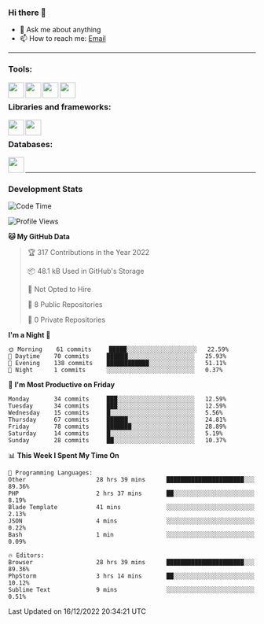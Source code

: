 ### Hi there 👋

<!-- - 🔭 I’m currently working on [huyviet] -->
- 💬 Ask me about anything
- 📫 How to reach me: [Email]
<!-- - ⚡ Fun fact: abc -->

---

### Tools:
<img align='left' height="32" width="32" src="https://cdn.jsdelivr.net/npm/simple-icons@4.8.0/icons/phpstorm.svg" />
<img align='left' height="32" width="32" src="https://cdn.jsdelivr.net/npm/simple-icons@4.8.0/icons/sublimetext.svg" />
<img align='left' height="32" width="32" src="https://cdn.jsdelivr.net/npm/simple-icons@4.8.0/icons/laragon.svg" />
<img align='left' height="32" width="32" src="https://cdn.jsdelivr.net/npm/simple-icons@4.8.0/icons/xampp.svg" />
<br>

### Libraries and frameworks:
<img align='left' height="32" width="32" src="https://cdn.jsdelivr.net/npm/simple-icons@4.8.0/icons/laravel.svg" />
<img align='left' height="32" width="32" src="https://cdn.jsdelivr.net/npm/simple-icons@4.8.0/icons/jquery.svg" />
<br>

### Databases:
<img align='left' height="32" width="32" src="https://cdn.jsdelivr.net/npm/simple-icons@4.8.0/icons/mysql.svg" />
<br>

---
### Development Stats
<!--START_SECTION:waka-->
![Code Time](http://img.shields.io/badge/Code%20Time-535%20hrs%2021%20mins-blue)

![Profile Views](http://img.shields.io/badge/Profile%20Views-75-blue)

**🐱 My GitHub Data** 

> 🏆 317 Contributions in the Year 2022
 > 
> 📦 48.1 kB Used in GitHub's Storage 
 > 
> 🚫 Not Opted to Hire
 > 
> 📜 8 Public Repositories 
 > 
> 🔑 0 Private Repositories  
 > 
**I'm a Night 🦉** 

```text
🌞 Morning    61 commits     █████░░░░░░░░░░░░░░░░░░░░   22.59% 
🌆 Daytime    70 commits     ██████░░░░░░░░░░░░░░░░░░░   25.93% 
🌃 Evening    138 commits    ████████████░░░░░░░░░░░░░   51.11% 
🌙 Night      1 commits      ░░░░░░░░░░░░░░░░░░░░░░░░░   0.37%

```
📅 **I'm Most Productive on Friday** 

```text
Monday       34 commits     ███░░░░░░░░░░░░░░░░░░░░░░   12.59% 
Tuesday      34 commits     ███░░░░░░░░░░░░░░░░░░░░░░   12.59% 
Wednesday    15 commits     █░░░░░░░░░░░░░░░░░░░░░░░░   5.56% 
Thursday     67 commits     ██████░░░░░░░░░░░░░░░░░░░   24.81% 
Friday       78 commits     ███████░░░░░░░░░░░░░░░░░░   28.89% 
Saturday     14 commits     █░░░░░░░░░░░░░░░░░░░░░░░░   5.19% 
Sunday       28 commits     ██░░░░░░░░░░░░░░░░░░░░░░░   10.37%

```


📊 **This Week I Spent My Time On** 

```text
💬 Programming Languages: 
Other                    28 hrs 39 mins      ██████████████████████░░░   89.36% 
PHP                      2 hrs 37 mins       ██░░░░░░░░░░░░░░░░░░░░░░░   8.19% 
Blade Template           41 mins             ░░░░░░░░░░░░░░░░░░░░░░░░░   2.13% 
JSON                     4 mins              ░░░░░░░░░░░░░░░░░░░░░░░░░   0.22% 
Bash                     1 min               ░░░░░░░░░░░░░░░░░░░░░░░░░   0.09%

🔥 Editors: 
Browser                  28 hrs 39 mins      ██████████████████████░░░   89.36% 
PhpStorm                 3 hrs 14 mins       ██░░░░░░░░░░░░░░░░░░░░░░░   10.12% 
Sublime Text             9 mins              ░░░░░░░░░░░░░░░░░░░░░░░░░   0.51%

```


 Last Updated on 16/12/2022 20:34:21 UTC
<!--END_SECTION:waka-->

[huyviet]: https://huyviet.vn/
[EMAIl]: https://mail.google.com/mail/u/0/?fs=1&tf=cm&source=mailto&to=huynguyenviet0110@gmail.com

